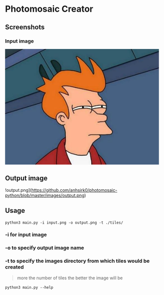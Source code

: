 # Photomosaic Creator

## Screenshots
### Input image
![fry.jpg](https://github.com/anhsirk0/photomosaic-python/blob/master/images/fry.jpg)

## Output image
!output.png](https://github.com/anhsirk0/photomosaic-python/blob/master/images/output.png)

## Usage
```shell
python3 main.py -i input.png -o output.png -t ./tiles/
```
### -i for input image
### -o to specify output image name
### -t to specify the images directory from which tiles would be created
> more the number of tiles the better the image will be 

```shell
python3 main.py --help
```
